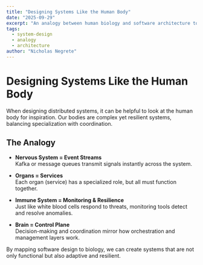 ```yaml
---
title: "Designing Systems Like the Human Body"
date: "2025-09-29"
excerpt: "An analogy between human biology and software architecture to better understand system design."
tags:
  - system-design
  - analogy
  - architecture
author: "Nicholas Negrete"
---
```


# Designing Systems Like the Human Body

When designing distributed systems, it can be helpful to look at the human body for inspiration. Our bodies are complex yet resilient systems, balancing specialization with coordination.

## The Analogy

- **Nervous System = Event Streams**  
  Kafka or message queues transmit signals instantly across the system.  

- **Organs = Services**  
  Each organ (service) has a specialized role, but all must function together.  

- **Immune System = Monitoring & Resilience**  
  Just like white blood cells respond to threats, monitoring tools detect and resolve anomalies.  

- **Brain = Control Plane**  
  Decision-making and coordination mirror how orchestration and management layers work.  

By mapping software design to biology, we can create systems that are not only functional but also adaptive and resilient.
